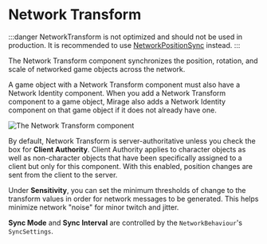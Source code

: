 # Network Transform

:::danger
NetworkTransform is not optimized and should not be used in production. It is recommended to use [NetworkPositionSync](https://github.com/James-Frowen/NetworkPositionSync) instead.
:::

The Network Transform component synchronizes the position, rotation, and scale of networked game objects across the network.

A game object with a Network Transform component must also have a Network Identity component. When you add a Network Transform component to a game object, Mirage also adds a Network Identity component on that game object if it does not already have one.

![The Network Transform component](/img/components/NetworkTransform.png)

By default, Network Transform is server-authoritative unless you check the box for **Client Authority**. Client Authority applies to character objects as well as non-character objects that have been specifically assigned to a client but only for this component. With this enabled, position changes are sent from the client to the server.

Under **Sensitivity**, you can set the minimum thresholds of change to the transform values in order for network messages to be generated. This helps minimize network "noise" for minor twitch and jitter.

**Sync Mode** and **Sync Interval** are controlled by the `NetworkBehaviour`'s `SyncSettings`.

